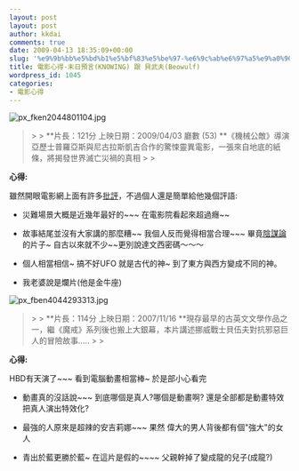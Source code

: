 ```yaml
---
layout: post
layout: post
author: kkdai
comments: true
date: 2009-04-13 18:35:09+00:00
slug: '%e9%9b%bb%e5%bd%b1%e5%bf%83%e5%be%97-%e6%9c%ab%e6%97%a5%e9%a0%90%e8%a8%80knowing-%e8%b7%9f-%e8%b2%9d%e6%ad%a6%e5%a4%abbeowulf'
title: 電影心得-末日預言(KNOWING) 跟 貝武夫(Beowulf)
wordpress_id: 1045
categories:
- 電影心得
---
```


![px_fken2044801104.jpg](http://farm4.static.flickr.com/3346/3437946494_218981f686.jpg)

 

<blockquote>  
> 
> **片長：121分 上映日期：2009/04/03 廳數 (53)         
**《機械公敵》導演亞歷士普羅亞斯與尼古拉斯凱吉合作的驚悚靈異電影，一張來自地底的紙條，將揭發世界滅亡災禍的真相
> 
> </blockquote>

 

**心得:**

 

雖然開眼電影網上面有許多[批評](http://bbs.atmovies.com.tw/bbs/bbs.cfm?action=listsa&c=102&sa=fken20448011&st=f)，不過個人還是簡單給他幾個評語:

 

  
  * 災難場景大概是近幾年最好的~~~ 在電影院看起來超過癮~~
   
  * 故事結尾並沒有大家講的那麼糟~~ 我個人反而覺得相當合理~~~ 畢竟[陰謀論](http://homepage19.seed.net.tw/web@3/xplanet/end.htm)的片子~ 自古以來就不少~~更別說達文西密碼～～～
   
  * 個人相當相信~ 搞不好UFO 就是古代的神~ 到了東方與西方變成不同的神。
   
  * 我老婆說是爛片(他是金牛座)
 

 

 

![px_fben4044293313.jpg](http://farm4.static.flickr.com/3662/3437138555_39cc18b815.jpg)

 

<blockquote>  
> 
> **片長：114分 上映日期：2007/11/16   
**現存最早的古英文文學作品之一，繼《魔戒》系列後也搬上大銀幕，本片講述挪威戰士貝伍夫對抗邪惡巨人的冒險故事.....
> 
> </blockquote>

 

**心得:**

 

HBD有天演了~~~ 看到電腦動畫相當棒~ 於是部小心看完

 

  
  * 動畫真的沒話說~~~ 到底哪個是真人?哪個是動畫啊? 還是全部都是動畫特效把真人演出特效化?
   
  * 最強的人原來是超辣的安吉莉娜~~~ 果然 偉大的男人背後都有個"強大"的女人
   
  * 青出於藍更勝於藍~ 在這片是假的~~~~ 父親幹掉了變成龍的兒子(成龍?)
